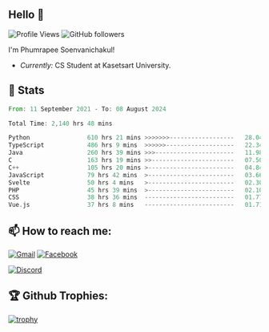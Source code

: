 
<h2>Hello 👋</h2> 

![Profile Views](https://komarev.com/ghpvc/?username=Homiez09&label=Profile%20views&color=0e75b6&style=flat)
![GitHub followers](https://img.shields.io/github/followers/HomieZ09.svg?style=social&label=Follow)


I'm Phumrapee Soenvanichakul!

- <i>Currently:</i> CS Student at Kasetsart University.

<h2>👀 Stats</h2>

<!--START_SECTION:waka-->

```rust
From: 11 September 2021 - To: 08 August 2024

Total Time: 2,140 hrs 48 mins

Python                610 hrs 21 mins >>>>>>>------------------   28.04 %
TypeScript            486 hrs 9 mins  >>>>>>-------------------   22.34 %
Java                  260 hrs 39 mins >>>----------------------   11.98 %
C                     163 hrs 19 mins >>-----------------------   07.50 %
C++                   105 hrs 20 mins >------------------------   04.84 %
JavaScript            79 hrs 42 mins  >------------------------   03.66 %
Svelte                50 hrs 4 mins   >------------------------   02.30 %
PHP                   45 hrs 39 mins  >------------------------   02.10 %
CSS                   38 hrs 36 mins  -------------------------   01.77 %
Vue.js                37 hrs 8 mins   -------------------------   01.71 %
```

<!--END_SECTION:waka-->

<h2>📫 How to reach me:</h2>

<a href="mailto:phumrapeesoen1@gmail.com">![Gmail](https://img.shields.io/badge/Gmail-D14836?style=for-the-badge&logo=gmail&logoColor=white)</a> 
<a href="https://web.facebook.com/phumrapee.soenvanichakul.3/">![Facebook](https://img.shields.io/badge/Facebook-4267B2?style=for-the-badge&logo=facebook&logoColor=white)</a>

<a href="https://discord.gg/EWnAEUtFVm">![Discord](https://discord.c99.nl/widget/theme-1/297740667784921089.png)</a> 

<h2>🏆 Github Trophies:</h2>

[![trophy](https://github-profile-trophy.vercel.app/?username=Homiez09&theme=discord&row=1)](https://github.com/ryo-ma/github-profile-trophy)
